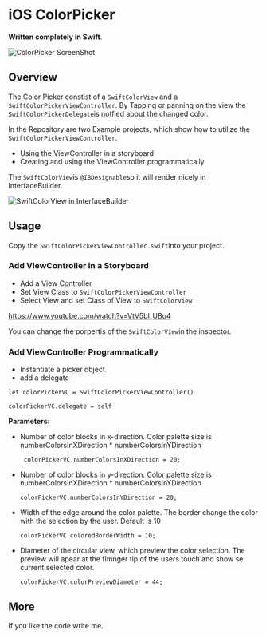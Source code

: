 # iOS ColorPicker
**Written completely in Swift**.

![ColorPicker ScreenShot](../master/Screenshots/Image01_Thumb.png)

## Overview
The Color Picker constist of a ``SwiftColorView`` and a ``SwiftColorPickerViewController``. By Tapping or panning on the view the ``SwiftColorPickerDelegate``is notfied about the changed color.

In the Repository are two Example projects, which show how to utilize the ``SwiftColorPickerViewController``. 

- Using the ViewController in a storyboard
- Creating and using the ViewController programmatically

The ``SwiftColorView``is ``@IBDesignable``so it will render nicely in InterfaceBuilder.

![SwiftColorView in InterfaceBuilder](../master/Screenshots/Image02_Thumb.png)


## Usage
Copy the ``SwiftColorPickerViewController.swift``into your project. 

### Add ViewController in a Storyboard
+ Add a View Controller
+ Set View Class to ``SwiftColorPickerViewController``
+ Select View and set Class of View to ``SwiftColorView``

https://www.youtube.com/watch?v=VtV5bI_UBo4

You can change the porpertis of the ``SwiftColorView``in the inspector.

### Add ViewController Programmatically

+ Instantiate a picker object
+ add a delegate

``let colorPickerVC = SwiftColorPickerViewController()``

``colorPickerVC.delegate = self``

**Parameters:**

+ Number of color blocks in x-direction. Color palette size is numberColorsInXDirection * numberColorsInYDirection

	`` colorPickerVC.numberColorsInXDirection = 20;``

+ Number of color blocks in y-direction. Color palette size is numberColorsInXDirection * numberColorsInYDirection

     ``colorPickerVC.numberColorsInYDirection = 20;``
     
+ Width of the edge around the color palette. The border change the color with the selection by the user. Default is 10

	``colorPickerVC.coloredBorderWidth = 10;``
          
+ Diameter of the circular view, which preview the color selection. The preview will apear at the fimnger tip of the users touch and show se current selected color. 

	``colorPickerVC.colorPreviewDiameter = 44;``      
       
      
## More

If you like the code write me.
